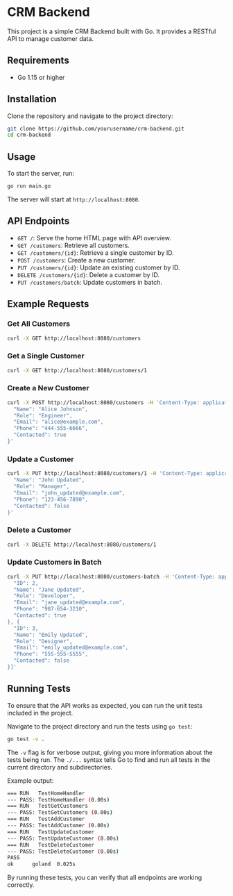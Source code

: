 # CRM Backend

This project is a simple CRM Backend built with Go. It provides a RESTful API to manage customer data.

## Requirements

- Go 1.15 or higher

## Installation

Clone the repository and navigate to the project directory:

```sh
git clone https://github.com/yourusername/crm-backend.git
cd crm-backend
```

## Usage

To start the server, run:

```sh
go run main.go
```

The server will start at `http://localhost:8080`.

## API Endpoints

- `GET /`: Serve the home HTML page with API overview.
- `GET /customers`: Retrieve all customers.
- `GET /customers/{id}`: Retrieve a single customer by ID.
- `POST /customers`: Create a new customer.
- `PUT /customers/{id}`: Update an existing customer by ID.
- `DELETE /customers/{id}`: Delete a customer by ID.
- `PUT /customers/batch`: Update customers in batch.

## Example Requests

### Get All Customers

```sh
curl -X GET http://localhost:8080/customers
```

### Get a Single Customer

```sh
curl -X GET http://localhost:8080/customers/1
```

### Create a New Customer

```sh
curl -X POST http://localhost:8080/customers -H 'Content-Type: application/json' -d '{
  "Name": "Alice Johnson",
  "Role": "Engineer",
  "Email": "alice@example.com",
  "Phone": "444-555-6666",
  "Contacted": true
}'
```

### Update a Customer

```sh
curl -X PUT http://localhost:8080/customers/1 -H 'Content-Type: application/json' -d '{
  "Name": "John Updated",
  "Role": "Manager",
  "Email": "john_updated@example.com",
  "Phone": "123-456-7890",
  "Contacted": false
}'
```

### Delete a Customer

```sh
curl -X DELETE http://localhost:8080/customers/1
```

### Update Customers in Batch

```sh
curl -X PUT http://localhost:8080/customers-batch -H 'Content-Type: application/json' -d '[{
  "ID": 2,
  "Name": "Jane Updated",
  "Role": "Developer",
  "Email": "jane_updated@example.com",
  "Phone": "987-654-3210",
  "Contacted": true
}, {
  "ID": 3,
  "Name": "Emily Updated",
  "Role": "Designer",
  "Email": "emily_updated@example.com",
  "Phone": "555-555-5555",
  "Contacted": false
}]'
```

## Running Tests

To ensure that the API works as expected, you can run the unit tests included in the project.

Navigate to the project directory and run the tests using `go test`:

```sh
go test -v .
```

The `-v` flag is for verbose output, giving you more information about the tests being run. The `./...` syntax tells Go to find and run all tests in the current directory and subdirectories.

Example output:

```sh
=== RUN   TestHomeHandler
--- PASS: TestHomeHandler (0.00s)
=== RUN   TestGetCustomers
--- PASS: TestGetCustomers (0.00s)
=== RUN   TestAddCustomer
--- PASS: TestAddCustomer (0.00s)
=== RUN   TestUpdateCustomer
--- PASS: TestUpdateCustomer (0.00s)
=== RUN   TestDeleteCustomer
--- PASS: TestDeleteCustomer (0.00s)
PASS
ok  	goland	0.025s
```

By running these tests, you can verify that all endpoints are working correctly.